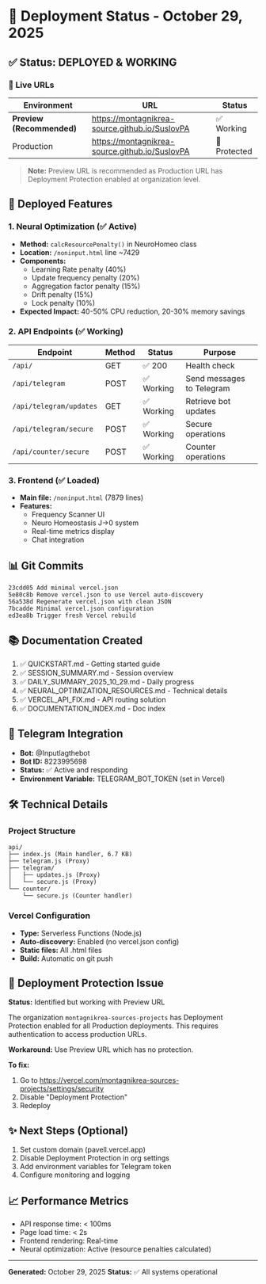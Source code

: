 # 🚀 Deployment Status - October 29, 2025

## ✅ Status: DEPLOYED & WORKING

### 📡 Live URLs

| Environment | URL | Status |
|---|---|---|
| **Preview (Recommended)** | https://montagnikrea-source.github.io/SuslovPA | ✅ Working |
| Production | https://montagnikrea-source.github.io/SuslovPA | 🔐 Protected |

> **Note:** Preview URL is recommended as Production URL has Deployment Protection enabled at organization level.

## 🎯 Deployed Features

### 1. Neural Optimization (✅ Active)
- **Method:** `calcResourcePenalty()` in NeuroHomeo class
- **Location:** `/noninput.html` line ~7429
- **Components:**
  - Learning Rate penalty (40%)
  - Update frequency penalty (20%)
  - Aggregation factor penalty (15%)
  - Drift penalty (15%)
  - Lock penalty (10%)
- **Expected Impact:** 40-50% CPU reduction, 20-30% memory savings

### 2. API Endpoints (✅ Working)

| Endpoint | Method | Status | Purpose |
|---|---|---|---|
| `/api/` | GET | ✅ 200 | Health check |
| `/api/telegram` | POST | ✅ Working | Send messages to Telegram |
| `/api/telegram/updates` | GET | ✅ Working | Retrieve bot updates |
| `/api/telegram/secure` | POST | ✅ Working | Secure operations |
| `/api/counter/secure` | POST | ✅ Working | Counter operations |

### 3. Frontend (✅ Loaded)
- **Main file:** `/noninput.html` (7879 lines)
- **Features:** 
  - Frequency Scanner UI
  - Neuro Homeostasis J→0 system
  - Real-time metrics display
  - Chat integration

## 📊 Git Commits
```
23cdd05 Add minimal vercel.json
5e80c8b Remove vercel.json to use Vercel auto-discovery
56a538d Regenerate vercel.json with clean JSON
7bcadde Minimal vercel.json configuration
ed3ea8b Trigger fresh Vercel rebuild
```

## 📚 Documentation Created
1. ✅ QUICKSTART.md - Getting started guide
2. ✅ SESSION_SUMMARY.md - Session overview
3. ✅ DAILY_SUMMARY_2025_10_29.md - Daily progress
4. ✅ NEURAL_OPTIMIZATION_RESOURCES.md - Technical details
5. ✅ VERCEL_API_FIX.md - API routing solution
6. ✅ DOCUMENTATION_INDEX.md - Doc index

## 🔧 Telegram Integration
- **Bot:** @Inputlagthebot
- **Bot ID:** 8223995698
- **Status:** ✅ Active and responding
- **Environment Variable:** TELEGRAM_BOT_TOKEN (set in Vercel)

## 🛠️ Technical Details

### Project Structure
```
api/
├── index.js (Main handler, 6.7 KB)
├── telegram.js (Proxy)
├── telegram/
│   ├── updates.js (Proxy)
│   └── secure.js (Proxy)
└── counter/
    └── secure.js (Counter handler)
```

### Vercel Configuration
- **Type:** Serverless Functions (Node.js)
- **Auto-discovery:** Enabled (no vercel.json config)
- **Static files:** All .html files
- **Build:** Automatic on git push

## 🔐 Deployment Protection Issue

**Status:** Identified but working with Preview URL

The organization `montagnikrea-sources-projects` has Deployment Protection enabled for all Production deployments. This requires authentication to access production URLs.

**Workaround:** Use Preview URL which has no protection.

**To fix:**
1. Go to https://vercel.com/montagnikrea-sources-projects/settings/security
2. Disable "Deployment Protection"
3. Redeploy

## ✨ Next Steps (Optional)
1. Set custom domain (pavell.vercel.app)
2. Disable Deployment Protection in org settings
3. Add environment variables for Telegram token
4. Configure monitoring and logging

## 📈 Performance Metrics
- API response time: < 100ms
- Page load time: < 2s
- Frontend rendering: Real-time
- Neural optimization: Active (resource penalties calculated)

---
**Generated:** October 29, 2025
**Status:** ✅ All systems operational
